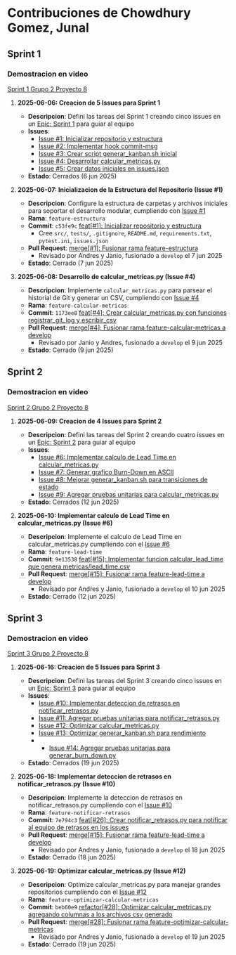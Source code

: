 # **Contribuciones de Chowdhury Gomez, Junal**
## **Sprint 1**
### Demostracion en video
[Sprint 1 Grupo 2 Proyecto 8 ](https://www.youtube.com/watch?v=iJIAYbbfaYw)

1. **2025-06-06: Creacion de 5 Issues para Sprint 1**
    - **Descripcion**: Defini las tareas del Sprint 1 creando cinco issues en un [Epic: Sprint 1](https://github.com/JunalChowdhuryG/Grupo-2-Practica-Calificada-3/issues/6) para guiar al equipo
   - **Issues**:
     - [Issue #1: Inicializar repositorio y estructura](https://github.com/JunalChowdhuryG/Grupo-2-Practica-Calificada-3/issues/1)
     - [Issue #2: Implementar hook commit-msg](https://github.com/JunalChowdhuryG/Grupo-2-Practica-Calificada-3/issues/2)
     - [Issue #3: Crear script generar_kanban.sh inicial](https://github.com/JunalChowdhuryG/Grupo-2-Practica-Calificada-3/issues/3)
     - [Issue #4: Desarrollar calcular_metricas.py](https://github.com/JunalChowdhuryG/Grupo-2-Practica-Calificada-3/issues/4)
     - [Issue #5: Crear datos iniciales en issues.json](https://github.com/JunalChowdhuryG/Grupo-2-Practica-Calificada-3/issues/5)
   - **Estado**: Cerrados (6 jun 2025)

2. **2025-06-07: Inicializacion de la Estructura del Repositorio (Issue #1)**
   - **Descripcion**: Configure la estructura de carpetas y archivos iniciales para soportar el desarrollo modular, cumpliendo con [Issue #1](https://github.com/JunalChowdhuryG/Grupo-2-Practica-Calificada-3/issues/1)
   - **Rama**: `feature-estructura`
   - **Commit**: `c53fe9c` [feat[#1]: Inicializar repositorio y estructura](https://github.com/JunalChowdhuryG/Grupo-2-Practica-Calificada-3/commit/c53fe9c8b64135b3f7241c423c8e3750053cf4c6)
     - Cree `src/`, `tests/`, `.gitignore`, `README.md`, `requirements.txt`, `pytest.ini`, `issues.json`
   - **Pull Request**: [merge[#1]: Fusionar rama feature-estructura](https://github.com/JunalChowdhuryG/Grupo-2-Practica-Calificada-3/pull/7)
     - Revisado por Andres y Janio, fusionado a `develop` el 7 jun 2025
   - **Estado**: Cerrado (7 jun 2025)

3. **2025-06-08: Desarrollo de calcular_metricas.py (Issue #4)**
   - **Descripcion**: Implemente `calcular_metricas.py` para parsear el historial de Git y generar un CSV, cumpliendo con [Issue #4](https://github.com/JunalChowdhuryG/Grupo-2-Practica-Calificada-3/issues/4)
   - **Rama**: `feature-calcular-metricas`
   - **Commit**: `1173ee8` [feat[#4]: Crear calcular_metricas.py con funciones registrar_git_log y escribir_csv](https://github.com/JunalChowdhuryG/Grupo-2-Practica-Calificada-3/commit/1173ee8b23f27d7e236ff120d004986cdd4f35b3)
   - **Pull Request**: [merge[#4]: Fusionar rama feature-calcular-metricas a develop](https://github.com/JunalChowdhuryG/Grupo-2-Practica-Calificada-3/pull/9)
     - Revisado por Janio y Andres, fusionado a `develop` el 9 jun 2025
   - **Estado**: Cerrado (9 jun 2025)

## **Sprint 2**
### Demostracion en video
[Sprint 2 Grupo 2 Proyecto 8 ](https://www.youtube.com/watch?v=cEHDw_kIgWw)

1. **2025-06-09: Creacion de 4 Issues para Sprint 2**
    - **Descripcion**: Defini las tareas del Sprint 2 creando cuatro issues en un [Epic: Sprint 2](https://github.com/JunalChowdhuryG/Grupo-2-Practica-Calificada-3/issues/24) para guiar al equipo
   - **Issues**:
     - [Issue #6: Implementar calculo de Lead Time en calcular_metricas.py](https://github.com/JunalChowdhuryG/Grupo-2-Practica-Calificada-3/issues/15)
     - [Issue #7: Generar grafico Burn-Down en ASCII](https://github.com/JunalChowdhuryG/Grupo-2-Practica-Calificada-3/issues/16)
     - [Issue #8: Mejorar generar_kanban.sh para transiciones de estado](https://github.com/JunalChowdhuryG/Grupo-2-Practica-Calificada-3/issues/17)
     - [Issue #9: Agregar pruebas unitarias para calcular_metricas.py](https://github.com/JunalChowdhuryG/Grupo-2-Practica-Calificada-3/issues/18)
   - **Estado**: Cerrados (12 jun 2025)

2. **2025-06-10: Implementar calculo de Lead Time en calcular_metricas.py (Issue #6)**
   - **Descripcion**: Implemente el calculo de Lead Time en calcular_metricas.py cumpliendo con el [Issue #6](https://github.com/JunalChowdhuryG/Grupo-2-Practica-Calificada-3/issues/15)
   - **Rama**: `feature-lead-time`
   - **Commit**: `9e13538` [feat[#15]: Implementar funcion calcular_lead_time que genera metricas/lead_time.csv](https://github.com/JunalChowdhuryG/Grupo-2-Practica-Calificada-3/commit/9e135389f0c88dd89e255535dc374dfd1034f448)
   - **Pull Request**: [merge[#15]: Fusionar rama feature-lead-time a develop](https://github.com/JunalChowdhuryG/Grupo-2-Practica-Calificada-3/pull/21)
     - Revisado por Andres y Janio, fusionado a `develop` el 10 jun 2025
   - **Estado**: Cerrado (12 jun 2025)

## **Sprint 3**
### Demostracion en video
[Sprint 3 Grupo 2 Proyecto 8 ](https://www.youtube.com/watch?v=V2qRnOWsgNE)

1. **2025-06-16: Creacion de 5 Issues para Sprint 3**
    - **Descripcion**: Defini las tareas del Sprint 3 creando cinco issues en un [Epic: Sprint 3](https://github.com/JunalChowdhuryG/Grupo-2-Practica-Calificada-3/issues/37) para guiar al equipo
   - **Issues**:
     - [Issue #10: Implementar deteccion de retrasos en notificar_retrasos.py](https://github.com/JunalChowdhuryG/Grupo-2-Practica-Calificada-3/issues/26)
     - [Issue #11: Agregar pruebas unitarias para notificar_retrasos.py](https://github.com/JunalChowdhuryG/Grupo-2-Practica-Calificada-3/issues/27)
     - [Issue #12: Optimizar calcular_metricas.py](https://github.com/JunalChowdhuryG/Grupo-2-Practica-Calificada-3/issues/28)
     - [Issue #13: Optimizar generar_kanban.sh para rendimiento](https://github.com/JunalChowdhuryG/Grupo-2-Practica-Calificada-3/issues/29)
     - - [Issue #14: Agregar pruebas unitarias para generar_burn_down.py](https://github.com/JunalChowdhuryG/Grupo-2-Practica-Calificada-3/issues/30)
   - **Estado**: Cerrados (19 jun 2025)

2. **2025-06-18: Implementar deteccion de retrasos en notificar_retrasos.py (Issue #10)**
   - **Descripcion**: Implemente la deteccion de retrasos en notificar_retrasos.py cumpliendo con el [Issue #10](https://github.com/JunalChowdhuryG/Grupo-2-Practica-Calificada-3/issues/15)
   - **Rama**: `feature-notificar-retrasos`
   - **Commit**: `7e794c3` [feat[#26]: Crear notificar_retrasos.py para notificar al equipo de retrasos en los issues](https://github.com/JunalChowdhuryG/Grupo-2-Practica-Calificada-3/commit/7e794c3fc905d7b8a370e65f6c8e9952379f063e)
   - **Pull Request**: [merge[#15]: Fusionar rama feature-lead-time a develop](https://github.com/JunalChowdhuryG/Grupo-2-Practica-Calificada-3/pull/21)
     - Revisado por Andres y Janio, fusionado a `develop` el 18 jun 2025
   - **Estado**: Cerrado (18 jun 2025)

3. **2025-06-19: Optimizar calcular_metricas.py (Issue #12)**
   - **Descripcion**: Optimize calcular_metricas.py para manejar grandes repositorios cumpliendo con el [Issue #12](https://github.com/JunalChowdhuryG/Grupo-2-Practica-Calificada-3/issues/28)
   - **Rama**: `feature-optimizar-calcular-metricas`
   - **Commit**: `beb60e9` [refactor[#28]: Optimizar calcular_metricas.py agregando columnas a los archivos csv generado](https://github.com/JunalChowdhuryG/Grupo-2-Practica-Calificada-3/commit/beb60e99b23e17b6a53c9c003be805a3468e1a26)
   - **Pull Request**: [merge[#28]: Fusionar rama feature-optimizar-calcular-metricas](https://github.com/JunalChowdhuryG/Grupo-2-Practica-Calificada-3/pull/36)
     - Revisado por Andres y Janio, fusionado a `develop` el 19 jun 2025
   - **Estado**: Cerrado (19 jun 2025)
